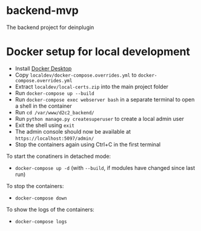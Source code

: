 # backend-mvp
The backend project for deinplugin

# Docker setup for local development

- Install [Docker Desktop](https://docs.docker.com/desktop/install/windows-install)
- Copy `localdev/docker-compose.overrides.yml` to `docker-compose.overrides.yml`
- Extract `localdev/local-certs.zip` into the main project folder
- Run `docker-compose up --build`
- Run `docker-compose exec webserver bash` in a separate terminal to open a shell in the container
- Run `cd /var/www/d2c2_backend/`
- Run `python manage.py createsuperuser` to create a local admin user
- Exit the shell using `exit`
- The admin console should now be available at `https://localhost:5097/admin/`
- Stop the containers again using Ctrl+C in the first terminal

To start the conatiners in detached mode:
- `docker-compose up -d` (with `--build`, if modules have changed since last run)

To stop the containers:
- `docker-compose down`

To show the logs of the containers:
- `docker-compose logs`
